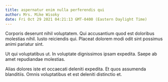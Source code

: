 ```yaml
---
title: aspernatur enim nulla perferendis qui
author: Mrs. Mike Wisoky
date: Fri Oct 29 2021 04:21:13 GMT-0400 (Eastern Daylight Time)
---
```

Corporis deserunt nihil voluptatem. Qui accusantium quod est doloribus molestias nihil. Iusto reiciendis qui. Placeat dolorem modi odit sint possimus animi pariatur sint.

 Ut qui voluptatibus ut. In voluptate dignissimos ipsam expedita. Saepe ab amet repudiandae molestias.

 Alias dolores iste et occaecati deleniti expedita. Et quos assumenda blanditiis. Omnis voluptatibus et est deleniti distinctio et.